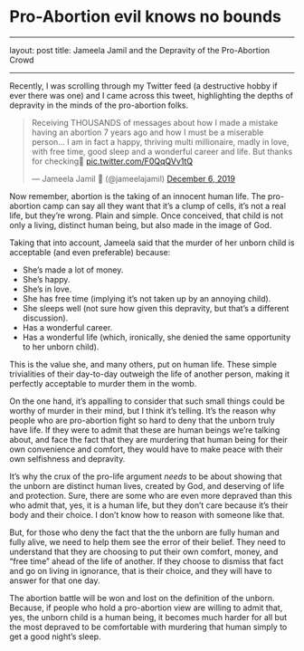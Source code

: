 # Pro-Abortion evil knows no bounds
- - - -
layout: post
title: Jameela Jamil and the Depravity of the Pro-Abortion Crowd
- - - -

Recently, I was scrolling through my Twitter feed (a destructive hobby if ever there was one) and I came across this tweet, highlighting the depths of depravity in the minds of the pro-abortion folks.

<blockquote class=“twitter-tweet”><p lang=“en” dir=“ltr”>Receiving THOUSANDS of messages about how I made a mistake having an abortion 7 years ago and how I must be a miserable person… I am in fact a happy, thriving multi millionaire, madly in love, with free time, good sleep and a wonderful career and life. But thanks for checking💋 <a href=“https://t.co/F0QqQVv1tQ”>pic.twitter.com/F0QqQVv1tQ</a></p>&mdash; Jameela Jamil 🌈 (@jameelajamil) <a href=“https://twitter.com/jameelajamil/status/1203071973917515777?ref_src=twsrc%5Etfw”>December 6, 2019</a></blockquote> <script async src=“https://platform.twitter.com/widgets.js” charset=“utf-8”></script>

Now remember, abortion is the taking of an innocent human life. The pro-abortion camp can say all they want that it’s a clump of cells, it’s not a real life, but they’re wrong. Plain and simple. Once conceived, that child is not only a living, distinct human being, but also made in the image of God.

Taking that into account, Jameela said that the murder of her unborn child is acceptable (and even preferable) because:

* She’s made a lot of money.
* She’s happy.
* She’s in love.
* She has free time (implying it’s not taken up by an annoying child).
* She sleeps well (not sure how given this depravity, but that’s a different discussion).
* Has a wonderful career.
* Has a wonderful life (which, ironically, she denied the same opportunity to her unborn child).

This is the value she, and many others, put on human life. These simple trivialities of their day-to-day outweigh the life of another person, making it perfectly acceptable to murder them in the womb.

On the one hand, it’s appalling to consider that such small things could be worthy of murder in their mind, but I think it’s telling. It’s the reason why people who are pro-abortion fight so hard to deny that the unborn truly have life.  If they were to admit that these are human beings we’re talking about, and face the fact that they are murdering that human being for their own convenience and comfort, they would have to make peace with their own selfishness and depravity. 

It’s why the crux of the pro-life argument *needs* to be about showing that the unborn are distinct human lives, created by God, and deserving of life and protection. Sure, there are some who are even more depraved than this who admit that, yes, it is a human life, but they don’t care because it’s their body and their choice. I don’t know how to reason with someone like that. 

But, for those who deny the fact that the the unborn are fully human and fully alive, we need to help them see the error of their belief. They need to understand that they are choosing to put their own comfort, money, and “free time” ahead of the life of another. If they choose to dismiss that fact and go on living in ignorance, that is their choice, and they will have to answer for that one day. 

The abortion battle will be won and lost on the definition of the unborn. Because, if people who hold a pro-abortion view are willing to admit that, yes, the unborn child is a human being, it becomes much harder for all but the most depraved to be comfortable with murdering that human simply to get a good night’s sleep.

